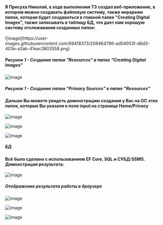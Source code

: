 <h4>Я Присуха Николай, в ходе выполнения ТЗ создал веб-приложение, в котором можно создавать файловую систему, также иерархию папок, которая будет создаваться в главной папке "Creating Digital Images", также записывать в таблицу БД, что дает нам хорошую систему отслеживания созданных папок:</h5>
![image](https://user-images.githubusercontent.com/69418373/209464796-ad54053f-d6d3-403e-a3ab-41eac3803558.png)
<h5>Рисунок 1 - Создание папки "Resources" в папке "Creating Digital Images"</h5>

![image](https://user-images.githubusercontent.com/69418373/209464824-6498932a-b41d-4a6e-9edb-394f65530369.png)
  <h5>Рисунок 1 - Создание папки "Primary Sources" в папке "Resources"</h5>

<h4> Дальше Вы можете увидеть демонстрацию создания у Вас на ОС этих папок, которые Вы указали в поле input на странице Home/Privacy</h4>

![image](https://user-images.githubusercontent.com/69418373/209464862-5b321314-f7a0-4144-b80f-1d34b1019cbb.png)
  
![image](https://user-images.githubusercontent.com/69418373/209464864-adf5c060-ade2-4b0a-baf4-319b0dc05587.png)
  
![image](https://user-images.githubusercontent.com/69418373/209464866-c70ed28f-1542-493e-9a2b-7c331a8cf468.png)

<h5 align:center>БД</h5>
<h4>Всё было сделано с использованием EF Core, SQL и СУБД:SSMS. Демонстрация результата:</h4>

![image](https://user-images.githubusercontent.com/69418373/209464959-40fcdd48-53be-40e8-aedc-d0ac4b719c30.png)

<h5>Отображение результата работы в браузере</h5>

![image](https://user-images.githubusercontent.com/69418373/209464919-d3efeb0d-00b0-4a47-9cde-fb5384b2bade.png)

![image](https://user-images.githubusercontent.com/69418373/209464922-aff84933-5bfc-4b62-9d61-daf7e0f42219.png)

![image](https://user-images.githubusercontent.com/69418373/209464926-428b2bc9-23a2-476e-82f0-9ea4dbfa0b06.png)

